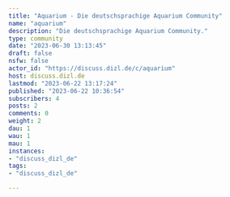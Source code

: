 ```yaml
---
title: "Aquarium - Die deutschsprachige Aquarium Community" 
name: "aquarium"
description: "Die deutschsprachige Aquarium Community."
type: community
date: "2023-06-30 13:13:45"
draft: false
nsfw: false
actor_id: "https://discuss.dizl.de/c/aquarium"
host: discuss.dizl.de
lastmod: "2023-06-22 13:17:24"
published: "2023-06-22 10:36:54"
subscribers: 4
posts: 2
comments: 0
weight: 2
dau: 1
wau: 1
mau: 1
instances:
- "discuss_dizl_de"
tags: 
- "discuss_dizl_de"

---
```

